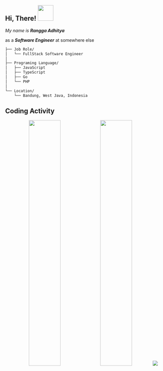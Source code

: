 <!-- **deneuv34/deneuv34** is a ✨ _special_ ✨ repository because its `README.md` (this file) appears on your GitHub profile.** -->

<h2> Hi, There! <img src="https://media.giphy.com/media/mGcNjsfWAjY5AEZNw6/giphy.gif" width="50"></h2>

*My name is **Rangga Adhitya***

as a ***Software Engineer*** at somewhere else

```bash
├── Job Role/
│   └── FullStack Software Engineer
│
├── Programing Language/
│   ├── JavaScript
│   ├── TypeScript
│   ├── Go
│   └── PHP
│
└── Location/
    └── Bandung, West Java, Indonesia
```

## Coding Activity

<p align="center">
 <img src="https://wakatime.com/share/@deneuv34/c212fe89-577d-4194-9f11-44320dec3ec7.svg" width="45%"/>
 <img src="https://wakatime.com/share/@deneuv34/bcede1b6-5fa9-4564-80cf-0bac135a37d9.svg" width="45%"/>
<img src="https://github-readme-stats.vercel.app/api?username=deneuv34&count_private=true&show_icons=true&theme=dracula" />
</p>
